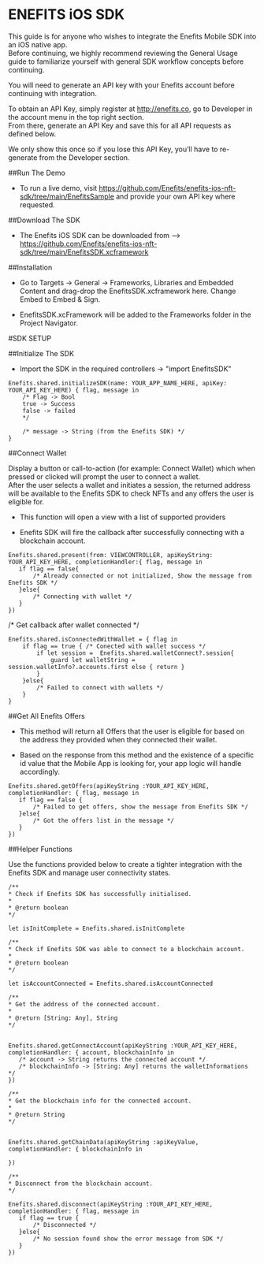 # ENEFITS iOS SDK

This guide is for anyone who wishes to integrate the Enefits Mobile SDK into an iOS native app.  
Before continuing, we highly recommend reviewing the General Usage guide to familiarize yourself with general SDK workflow concepts before continuing.

You will need to generate an API key with your Enefits account before continuing with integration.

To obtain an API Key, simply register at http://enefits.co, go to Developer in the account menu in the top right section.  
From there, generate an API Key and save this for all API requests as defined below.  

We only show this once so if you lose this API Key, you’ll have to re-generate from the Developer section.

##Run The Demo

* To run a live demo, visit https://github.com/Enefits/enefits-ios-nft-sdk/tree/main/EnefitsSample and provide your own API key where requested.

##Download The SDK

* The Enefits iOS SDK can be downloaded from --> https://github.com/Enefits/enefits-ios-nft-sdk/tree/main/EnefitsSDK.xcframework


##Installation

* Go to Targets -> General -> Frameworks, Libraries and Embedded Content and drag-drop the EnefitsSDK.xcframework here. Change Embed to Embed & Sign.

* EnefitsSDK.xcFramework will be added to the Frameworks folder in the Project Navigator.

#SDK SETUP

##Initialize The SDK

* Import the SDK in the required controllers -> "import EnefitsSDK"

```
Enefits.shared.initializeSDK(name: YOUR_APP_NAME_HERE, apiKey: YOUR_API_KEY_HERE) { flag, message in
    /* Flag -> Bool
    true -> Success
    false -> failed
    */

    /* message -> String (from the Enefits SDK) */
}
```

##Connect Wallet

 Display a button or call-to-action (for example: Connect Wallet) which when pressed or clicked will prompt the user to connect a wallet.  
 After the user selects a wallet and initiates a session, the returned address will be available to the Enefits SDK to check NFTs and any offers the user is eligible for.

 * This function will open a view with a list of supported providers
 
 * Enefits SDK will fire the callback after successfully connecting with a blockchain account.

 ```
Enefits.shared.present(from: VIEWCONTROLLER, apiKeyString: YOUR_API_KEY_HERE, completionHandler:{ flag, message in
    if flag == false{ 
        /* Already connected or not initialized, Show the message from Enefits SDK */
    }else{
        /* Connecting with wallet */
    }
})
 ```
/* Get callback after wallet connected */

```
Enefits.shared.isConnectedWithWallet = { flag in
    if flag == true { /* Conected with wallet success */
        if let session =  Enefits.shared.walletConnect?.session{
            guard let walletString = session.walletInfo?.accounts.first else { return }
        }
    }else{
        /* Failed to connect with wallets */
    }
}
```

##Get All Enefits Offers

* This method will return all Offers that the user is eligible for based on the address they provided when they connected their wallet.
  
* Based on the response from this method and the existence of a specific id value that the Mobile App is looking for, your app logic will handle accordingly.

 ```
Enefits.shared.getOffers(apiKeyString :YOUR_API_KEY_HERE, completionHandler: { flag, message in
    if flag == false {
        /* Failed to get offers, show the message from Enefits SDK */
    }else{
        /* Got the offers list in the message */
    }
})
 ```

##Helper Functions

Use the functions provided below to create a tighter integration with the Enefits SDK and manage user connectivity states.

 ```
/**
 * Check if Enefits SDK has successfully initialised.
 *
 * @return boolean
 */

let isInitComplete = Enefits.shared.isInitComplete
 ```

 ```
/**
 * Check if Enefits SDK was able to connect to a blockchain account.
 *
 * @return boolean
 */
 
 let isAccountConnected = Enefits.shared.isAccountConnected
 ```


 ```
/**
 * Get the address of the connected account.
 *
 * @return [String: Any], String
 */

 
Enefits.shared.getConnectAccount(apiKeyString :YOUR_API_KEY_HERE, completionHandler: { account, blockchainInfo in
    /* account -> String returns the connected account */
    /* blockchainInfo -> [String: Any] returns the walletInformations */
})
 ```


 ```
/**
 * Get the blockchain info for the connected account.
 *
 * @return String
 */

  
Enefits.shared.getChainData(apiKeyString :apiKeyValue, completionHandler: { blockchainInfo in
    
})
 ```


 ```
/**
 * Disconnect from the blockchain account.
 */
 
Enefits.shared.disconnect(apiKeyString :YOUR_API_KEY_HERE, completionHandler: { flag, message in
    if flag == true {
        /* Disconnected */
    }else{
        /* No session found show the error message from SDK */
    }
})
 ```
    
